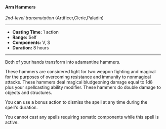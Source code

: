 #### Arm Hammers
*2nd-level transmutation* (Artificer,Cleric,Paladin)
___
- **Casting Time:** 1 action
- **Range:** Self
- **Components:** V, S
- **Duration:** 8 hours
---
Both of your hands transform into adamantine hammers.

These hammers are considered light for two weapon fighting and magical for the purposes of overcoming resistance and immunity to nonmagical attacks. These hammers deal magical bludgeoning damage equal to 1d8 plus your spellcasting ability modifier. These hammers do double damage to objects and structures. 

You can use a bonus action to dismiss the spell at any time during the spell's duration.

You cannot cast any spells requiring somatic components while this spell is active.
